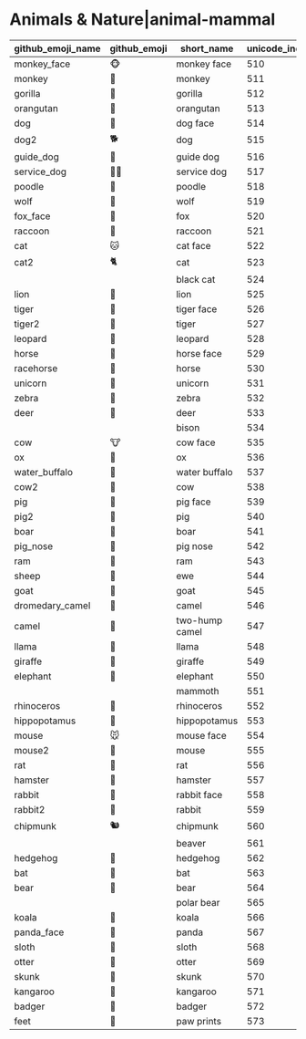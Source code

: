 # Animals & Nature|animal-mammal

|github_emoji_name|github_emoji|short_name|unicode_index|
|---|---|---|---|
|monkey_face|:monkey_face:|monkey face|510|
|monkey|:monkey:|monkey|511|
|gorilla|:gorilla:|gorilla|512|
|orangutan|:orangutan:|orangutan|513|
|dog|:dog:|dog face|514|
|dog2|:dog2:|dog|515|
|guide_dog|:guide_dog:|guide dog|516|
|service_dog|:service_dog:|service dog|517|
|poodle|:poodle:|poodle|518|
|wolf|:wolf:|wolf|519|
|fox_face|:fox_face:|fox|520|
|raccoon|:raccoon:|raccoon|521|
|cat|:cat:|cat face|522|
|cat2|:cat2:|cat|523|
|||black cat|524|
|lion|:lion:|lion|525|
|tiger|:tiger:|tiger face|526|
|tiger2|:tiger2:|tiger|527|
|leopard|:leopard:|leopard|528|
|horse|:horse:|horse face|529|
|racehorse|:racehorse:|horse|530|
|unicorn|:unicorn:|unicorn|531|
|zebra|:zebra:|zebra|532|
|deer|:deer:|deer|533|
|||bison|534|
|cow|:cow:|cow face|535|
|ox|:ox:|ox|536|
|water_buffalo|:water_buffalo:|water buffalo|537|
|cow2|:cow2:|cow|538|
|pig|:pig:|pig face|539|
|pig2|:pig2:|pig|540|
|boar|:boar:|boar|541|
|pig_nose|:pig_nose:|pig nose|542|
|ram|:ram:|ram|543|
|sheep|:sheep:|ewe|544|
|goat|:goat:|goat|545|
|dromedary_camel|:dromedary_camel:|camel|546|
|camel|:camel:|two-hump camel|547|
|llama|:llama:|llama|548|
|giraffe|:giraffe:|giraffe|549|
|elephant|:elephant:|elephant|550|
|||mammoth|551|
|rhinoceros|:rhinoceros:|rhinoceros|552|
|hippopotamus|:hippopotamus:|hippopotamus|553|
|mouse|:mouse:|mouse face|554|
|mouse2|:mouse2:|mouse|555|
|rat|:rat:|rat|556|
|hamster|:hamster:|hamster|557|
|rabbit|:rabbit:|rabbit face|558|
|rabbit2|:rabbit2:|rabbit|559|
|chipmunk|:chipmunk:|chipmunk|560|
|||beaver|561|
|hedgehog|:hedgehog:|hedgehog|562|
|bat|:bat:|bat|563|
|bear|:bear:|bear|564|
|||polar bear|565|
|koala|:koala:|koala|566|
|panda_face|:panda_face:|panda|567|
|sloth|:sloth:|sloth|568|
|otter|:otter:|otter|569|
|skunk|:skunk:|skunk|570|
|kangaroo|:kangaroo:|kangaroo|571|
|badger|:badger:|badger|572|
|feet|:feet:|paw prints|573|
